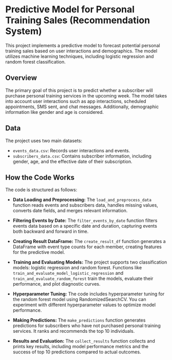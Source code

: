 
# Predictive Model for Personal Training Sales (Recommendation System)

This project implements a predictive model to forecast potential personal training sales based on user interactions and demographics. The model utilizes machine learning techniques, including logistic regression and random forest classification.

## Overview

The primary goal of this project is to predict whether a subscriber will purchase personal training services in the upcoming week. The model takes into account user interactions such as app interactions, scheduled appointments, SMS sent, and chat messages. Additionally, demographic information like gender and age is considered.

## Data

The project uses two main datasets:
- `events_data.csv`: Records user interactions and events.
- `subscribers_data.csv`: Contains subscriber information, including gender, age, and the effective date of their subscription.

## How the Code Works

The code is structured as follows:

- **Data Loading and Preprocessing:** The `load_and_preprocess_data` function reads events and subscribers data, handles missing values, converts date fields, and merges relevant information.

- **Filtering Events by Date:** The `filter_events_by_date` function filters events data based on a specific date and duration, capturing events both backward and forward in time.

- **Creating Result DataFrame:** The `create_result_df` function generates a DataFrame with event type counts for each member, creating features for the predictive model.

- **Training and Evaluating Models:** The project supports two classification models: logistic regression and random forest. Functions like `train_and_evaluate_model_logistic_regression` and `train_and_evaluate_random_forest` train the models, evaluate their performance, and plot diagnostic curves.

- **Hyperparameter Tuning:** The code includes hyperparameter tuning for the random forest model using RandomizedSearchCV. You can experiment with different hyperparameter values to optimize model performance.

- **Making Predictions:** The `make_predictions` function generates predictions for subscribers who have not purchased personal training services. It ranks and recommends the top 10 individuals.

- **Results and Evaluation:** The `collect_results` function collects and prints key results, including model performance metrics and the success of top 10 predictions compared to actual outcomes.


